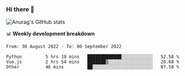 ### Hi there 👋
![Anurag's GitHub stats](https://github-readme-stats.vercel.app/api?username=jami1024&show_icons=true&theme=radical)

📊 **Weekly development breakdown**
<!--START_SECTION:waka-->

```text
From: 30 August 2022 - To: 06 September 2022

Python         5 hrs 19 mins   █████████████░░░░░░░░░░░░   52.58 %
Vue.js         2 hrs 54 mins   ███████▒░░░░░░░░░░░░░░░░░   28.68 %
Other          46 mins         ██░░░░░░░░░░░░░░░░░░░░░░░   07.58 %
```

<!--END_SECTION:waka-->
<!--
**jami1024/jami1024** is a ✨ _special_ ✨ repository because its `README.md` (this file) appears on your GitHub profile.

Here are some ideas to get you started:

- 🔭 I’m currently working on ...
- 🌱 I’m currently learning ...
- 👯 I’m looking to collaborate on ...
- 🤔 I’m looking for help with ...
- 💬 Ask me about ...
- 📫 How to reach me: ...
- 😄 Pronouns: ...
- ⚡ Fun fact: ...
-->
